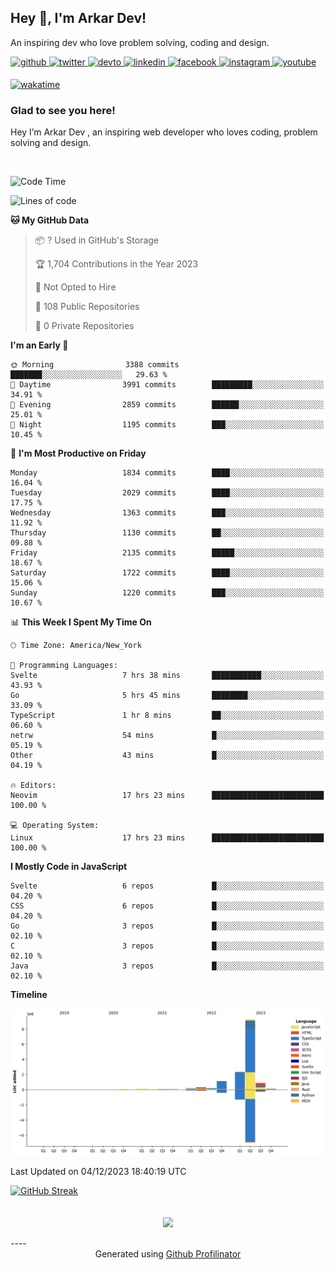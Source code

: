 ## Hey 👋, I'm Arkar Dev!  

An inspiring dev who love problem solving, coding and design.

<a href="https://github.com/Riley1101" target="_blank">
<img src=https://img.shields.io/badge/github-%2324292e.svg?&style=for-the-badge&logo=github&logoColor=white alt=github style="margin-bottom: 5px;" />
</a>
<a href="https://twitter.com/arkardev" target="_blank">
<img src=https://img.shields.io/badge/twitter-%2300acee.svg?&style=for-the-badge&logo=twitter&logoColor=white alt=twitter style="margin-bottom: 5px;" />
</a>
<a href="https://dev.to/riley1101" target="_blank">
<img src=https://img.shields.io/badge/dev.to-%2308090A.svg?&style=for-the-badge&logo=dev.to&logoColor=white alt=devto style="margin-bottom: 5px;" />
</a>
<a href="https://linkedin.com/in/arkar-kaung-myat" target="_blank">
<img src=https://img.shields.io/badge/linkedin-%231E77B5.svg?&style=for-the-badge&logo=linkedin&logoColor=white alt=linkedin style="margin-bottom: 5px;" />
</a>
<a href="https://www.facebook.com/riley.eileen.75" target="_blank">
<img src=https://img.shields.io/badge/facebook-%232E87FB.svg?&style=for-the-badge&logo=facebook&logoColor=white alt=facebook style="margin-bottom: 5px;" />
</a>
<a href="https://instagram.com/rileys1101" target="_blank">
<img src=https://img.shields.io/badge/instagram-%23000000.svg?&style=for-the-badge&logo=instagram&logoColor=white alt=instagram style="margin-bottom: 5px;" />
</a>
<a href="https://www.youtube.com/channel/UC_RfEQCC3gL2AzsFFAABikg" target="_blank">
<img src=https://img.shields.io/badge/youtube-%23EE4831.svg?&style=for-the-badge&logo=youtube&logoColor=white alt=youtube style="margin-bottom: 5px;" />
</a>  
  
[![wakatime](https://wakatime.com/badge/user/cf23b6e3-75f8-4c04-b0e3-273191c8d2ec.svg)](https://wakatime.com/@cf23b6e3-75f8-4c04-b0e3-273191c8d2ec)


### Glad to see you here!  
Hey I’m Arkar Dev , an inspiring web developer who loves coding, problem solving and design.

<br/>

<!--START_SECTION:waka-->
![Code Time](http://img.shields.io/badge/Code%20Time-765%20hrs%2038%20mins-blue)

![Lines of code](https://img.shields.io/badge/From%20Hello%20World%20I%27ve%20Written-14.7%20million%20lines%20of%20code-blue)

**🐱 My GitHub Data** 

> 📦 ? Used in GitHub's Storage 
 > 
> 🏆 1,704 Contributions in the Year 2023
 > 
> 🚫 Not Opted to Hire
 > 
> 📜 108 Public Repositories 
 > 
> 🔑 0 Private Repositories 
 > 
**I'm an Early 🐤** 

```text
🌞 Morning                3388 commits        ███████░░░░░░░░░░░░░░░░░░   29.63 % 
🌆 Daytime                3991 commits        █████████░░░░░░░░░░░░░░░░   34.91 % 
🌃 Evening                2859 commits        ██████░░░░░░░░░░░░░░░░░░░   25.01 % 
🌙 Night                  1195 commits        ███░░░░░░░░░░░░░░░░░░░░░░   10.45 % 
```
📅 **I'm Most Productive on Friday** 

```text
Monday                   1834 commits        ████░░░░░░░░░░░░░░░░░░░░░   16.04 % 
Tuesday                  2029 commits        ████░░░░░░░░░░░░░░░░░░░░░   17.75 % 
Wednesday                1363 commits        ███░░░░░░░░░░░░░░░░░░░░░░   11.92 % 
Thursday                 1130 commits        ██░░░░░░░░░░░░░░░░░░░░░░░   09.88 % 
Friday                   2135 commits        █████░░░░░░░░░░░░░░░░░░░░   18.67 % 
Saturday                 1722 commits        ████░░░░░░░░░░░░░░░░░░░░░   15.06 % 
Sunday                   1220 commits        ███░░░░░░░░░░░░░░░░░░░░░░   10.67 % 
```


📊 **This Week I Spent My Time On** 

```text
🕑︎ Time Zone: America/New_York

💬 Programming Languages: 
Svelte                   7 hrs 38 mins       ███████████░░░░░░░░░░░░░░   43.93 % 
Go                       5 hrs 45 mins       ████████░░░░░░░░░░░░░░░░░   33.09 % 
TypeScript               1 hr 8 mins         ██░░░░░░░░░░░░░░░░░░░░░░░   06.60 % 
netrw                    54 mins             █░░░░░░░░░░░░░░░░░░░░░░░░   05.19 % 
Other                    43 mins             █░░░░░░░░░░░░░░░░░░░░░░░░   04.19 % 

🔥 Editors: 
Neovim                   17 hrs 23 mins      █████████████████████████   100.00 % 

💻 Operating System: 
Linux                    17 hrs 23 mins      █████████████████████████   100.00 % 
```

**I Mostly Code in JavaScript** 

```text
Svelte                   6 repos             █░░░░░░░░░░░░░░░░░░░░░░░░   04.20 % 
CSS                      6 repos             █░░░░░░░░░░░░░░░░░░░░░░░░   04.20 % 
Go                       3 repos             █░░░░░░░░░░░░░░░░░░░░░░░░   02.10 % 
C                        3 repos             █░░░░░░░░░░░░░░░░░░░░░░░░   02.10 % 
Java                     3 repos             █░░░░░░░░░░░░░░░░░░░░░░░░   02.10 % 
```



**Timeline**

![Lines of Code chart](https://raw.githubusercontent.com/Riley1101/Riley1101/main/assets/bar_graph.png)


 Last Updated on 04/12/2023 18:40:19 UTC
<!--END_SECTION:waka-->

[![GitHub Streak](https://streak-stats.demolab.com?user=Riley1101)](https://git.io/streak-stats)
  
<br/>  
<div align="center">
<img src="https://komarev.com/ghpvc/?username=Riley1101&&style=flat-square" align="center" />
</div>  
<br/>  
----
<div align="center">Generated using <a href="https://profilinator.rishav.dev/" target="_blank">Github Profilinator</a></div>

